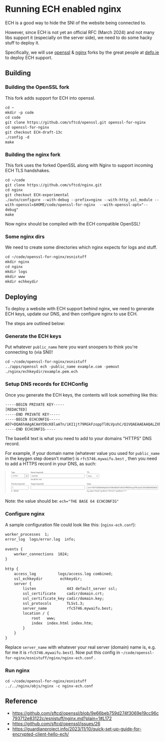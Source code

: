 # Running ECH enabled nginx

ECH is a good way to hide the SNI of the website being connected to.

However, since ECH is not yet an official RFC (March 2024) and not many libs support it (especially on the server side), we need to do some hacky stuff to deploy it.

Specifically, we will use [openssl](https://github.com/sftcd/openssl/tree/ECH-draft-13c) & [nginx](https://github.com/sftcd/nginx/tree/ECH-experimental) forks by the great people at [defo.ie](https://defo.ie/) to deploy ECH support.

## Building

### Building the OpenSSL fork

This fork adds support for ECH into openssl.

```
cd ~
mkdir -p code
cd code
git clone https://github.com/sftcd/openssl.git openssl-for-nginx
cd openssl-for-nginx
git checkout ECH-draft-13c
./config -d
make
```

### Building the nginx fork

This fork uses the forked OpenSSL along with Nginx to support incoming ECH TLS handshakes.

```
cd ~/code
git clone https://github.com/sftcd/nginx.git
cd nginx
git checkout ECH-experimental
./auto/configure --with-debug --prefix=nginx --with-http_ssl_module --with-openssl=$HOME/code/openssl-for-nginx  --with-openssl-opt="--debug"
make
```

Now nginx should be compiled with the ECH compatible OpenSSL!

### Some nginx dirs

We need to create some directories which nginx expects for logs and stuff.

```
cd ~/code/openssl-for-nginx/esnistuff
mkdir nginx
cd nginx
mkdir logs
mkdir www
mkdir echkeydir
```

## Deploying

To deploy a website with ECH support behind nginx, we need to generate ECH keys, update our DNS, and then configure nginx to use ECH.

The steps are outlined below:

### Generate the ECH keys

Put whatever `public_name` here you want snoopers to think you're connecting to (via SNI)!

```
cd ~/code/openssl-for-nginx/esnistuff
../apps/openssl ech -public_name example.com -pemout ./nginx/echkeydir/example.pem.ech
```

### Setup DNS records for ECHConfig

Once you generate the ECH keys, the contents will look something like this:

```
-----BEGIN PRIVATE KEY-----
[REDACTED]
-----END PRIVATE KEY-----
-----BEGIN ECHCONFIG-----
AD7+DQA6hAAgACAmYD8cK8laATn/iKI1jt79RGkFzoppTl0LVpshC/Q1VQAEAAEAAQALZXhhbXBsZS5jb20AAA==
-----END ECHCONFIG-----
```

The base64 text is what you need to add to your domains "HTTPS" DNS record.

For example, if your domain name (whatever value you used for `public_name` in the keygen step doesn't matter) is `rfc5746.mywaifu.best` , then you need to add a HTTPS record in your DNS, as such:

![Cloudflare DNS example for ECH HTTPS](../../assets/ech_dns_https.png)

Note: the value should be: `ech="THE BASE 64 ECHCONFIG"`

### Configure nginx

A sample configuration file could look like this: (`nginx-ech.conf`):

```
worker_processes  1;
error_log  logs/error.log  info;

events {
    worker_connections  1024;
}

http {
    access_log          logs/access.log combined;
    ssl_echkeydir        echkeydir;
    server {
        listen              443 default_server ssl;
        ssl_certificate     cadir/domain.crt;
        ssl_certificate_key cadir/domain.key;
        ssl_protocols       TLSv1.3;
        server_name         rfc5746.mywaifu.best;
        location / {
            root   www;
            index  index.html index.htm;
        }
    }
}
```

Replace `server_name` with whatever your real server (domain) name is, e.g. for me it is `rfc5746.mywaifu.best`). Now put this config in `~/code/openssl-for-nginx/esnistuff/nginx/nginx-ech.conf` .

### Run nginx


```
cd ~/code/openssl-for-nginx/esnistuff
../../nginx/objs/nginx -c nginx-ech.conf
```

## Reference

* https://github.com/sftcd/openssl/blob/9e66beb759d274f3069e19cc96c793712e83122c/esnistuff/nginx.md?plain=1#L172
* https://github.com/sftcd/openssl/issues/26
* https://guardianproject.info/2023/11/10/quick-set-up-guide-for-encrypted-client-hello-ech/

